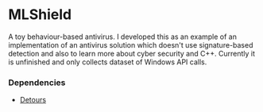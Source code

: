 # MLShield

A toy behaviour-based antivirus. I developed this as an example of an implementation of an antivirus solution which doesn't use signature-based detection and also to learn more about cyber security and C++. Currently it is unfinished and only collects dataset of Windows API calls.

### Dependencies
- [Detours](https://github.com/microsoft/Detours)
